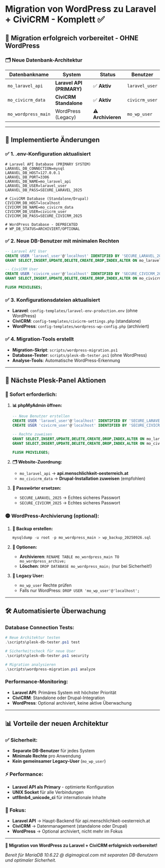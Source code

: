 # Migration von WordPress zu Laravel + CiviCRM - Komplett ✅

## 🚀 **Migration erfolgreich vorbereitet - OHNE WordPress**

### 🗂️ **Neue Datenbank-Architektur**

| Datenbankname       | System                    | Status             | Benutzer       |
| ------------------- | ------------------------- | ------------------ | -------------- |
| `mo_laravel_api`    | **Laravel API (PRIMARY)** | ✅ **Aktiv**       | `laravel_user` |
| `mo_civicrm_data`   | **CiviCRM Standalone**    | ✅ **Aktiv**       | `civicrm_user` |
| `mo_wordpress_main` | WordPress (Legacy)        | ⚠️ **Archivieren** | `mo_wp_user`   |

---

## 🔧 **Implementierte Änderungen**

### ✅ **1. .env-Konfiguration aktualisiert**

```env
# Laravel API Database (PRIMARY SYSTEM)
LARAVEL_DB_CONNECTION=mysql
LARAVEL_DB_HOST=127.0.0.1
LARAVEL_DB_PORT=3306
LARAVEL_DB_NAME=mo_laravel_api
LARAVEL_DB_USER=laravel_user
LARAVEL_DB_PASS=SECURE_LARAVEL_2025

# CiviCRM Database (Standalone/Drupal)
CIVICRM_DB_HOST=localhost
CIVICRM_DB_NAME=mo_civicrm_data
CIVICRM_DB_USER=civicrm_user
CIVICRM_DB_PASS=SECURE_CIVICRM_2025

# WordPress Database - DEPRECATED
# WP_DB_STATUS=ARCHIVIERT/OPTIONAL
```

### ✅ **2. Neue DB-Benutzer mit minimalen Rechten**

```sql
-- Laravel API User
CREATE USER 'laravel_user'@'localhost' IDENTIFIED BY 'SECURE_LARAVEL_2025';
GRANT SELECT,INSERT,UPDATE,DELETE,CREATE,DROP,INDEX,ALTER ON mo_laravel_api.* TO 'laravel_user'@'localhost';

-- CiviCRM User
CREATE USER 'civicrm_user'@'localhost' IDENTIFIED BY 'SECURE_CIVICRM_2025';
GRANT SELECT,INSERT,UPDATE,DELETE,CREATE,DROP,INDEX,ALTER ON mo_civicrm_data.* TO 'civicrm_user'@'localhost';

FLUSH PRIVILEGES;
```

### ✅ **3. Konfigurationsdateien aktualisiert**

- **Laravel**: `config-templates/laravel-env-production.env` (ohne WordPress)
- **CiviCRM**: `config-templates/civicrm-settings.php` (standalone)
- **WordPress**: `config-templates/wordpress-wp-config.php` (archiviert)

### ✅ **4. Migration-Tools erstellt**

- **Migration-Skript**: `scripts/wordpress-migration.ps1`
- **Database-Tester**: `scripts/plesk-db-tester.ps1` (ohne WordPress)
- **Analyse-Tools**: Automatische WordPress-Erkennung

---

## 🎯 **Nächste Plesk-Panel Aktionen**

### **🔴 Sofort erforderlich:**

1. **📊 phpMyAdmin öffnen:**

   ```sql
   -- Neue Benutzer erstellen
   CREATE USER 'laravel_user'@'localhost' IDENTIFIED BY 'SECURE_LARAVEL_2025';
   CREATE USER 'civicrm_user'@'localhost' IDENTIFIED BY 'SECURE_CIVICRM_2025';

   -- Rechte zuweisen
   GRANT SELECT,INSERT,UPDATE,DELETE,CREATE,DROP,INDEX,ALTER ON mo_laravel_api.* TO 'laravel_user'@'localhost';
   GRANT SELECT,INSERT,UPDATE,DELETE,CREATE,DROP,INDEX,ALTER ON mo_civicrm_data.* TO 'civicrm_user'@'localhost';

   FLUSH PRIVILEGES;
   ```

2. **🗂️ Website-Zuordnung:**
   - `mo_laravel_api` → **api.menschlichkeit-oesterreich.at**
   - `mo_civicrm_data` → **Drupal-Installation zuweisen** (empfohlen)

3. **🔐 Passwörter ersetzen:**
   - `SECURE_LARAVEL_2025` → Echtes sicheres Passwort
   - `SECURE_CIVICRM_2025` → Echtes sicheres Passwort

### **🟡 WordPress-Archivierung (optional):**

1. **💾 Backup erstellen:**

   ```sql
   mysqldump -u root -p mo_wordpress_main > wp_backup_20250926.sql
   ```

2. **📁 Optionen:**
   - **Archivieren**: `RENAME TABLE mo_wordpress_main TO mo_wordpress_archive;`
   - **Löschen**: `DROP DATABASE mo_wordpress_main;` (nur bei Sicherheit!)

3. **👤 Legacy User:**
   - `mo_wp_user` Rechte prüfen
   - Falls nur WordPress: `DROP USER 'mo_wp_user'@'localhost';`

---

## 🛠️ **Automatisierte Überwachung**

### **Database Connection Tests:**

```powershell
# Neue Architektur testen
.\scripts\plesk-db-tester.ps1 test

# Sicherheitscheck für neue User
.\scripts\plesk-db-tester.ps1 security

# Migration analysieren
.\scripts\wordpress-migration.ps1 analyze
```

### **Performance-Monitoring:**

- **Laravel API**: Primäres System mit höchster Priorität
- **CiviCRM**: Standalone oder Drupal-Integration
- **WordPress**: Optional archiviert, keine aktive Überwachung

---

## 📊 **Vorteile der neuen Architektur**

### ✅ **Sicherheit:**

- **Separate DB-Benutzer** für jedes System
- **Minimale Rechte** pro Anwendung
- **Kein gemeinsamer Legacy-User** (`mo_wp_user`)

### ⚡ **Performance:**

- **Laravel API als Primary** - optimierte Konfiguration
- **UNIX Socket** für alle Verbindungen
- **utf8mb4_unicode_ci** für internationale Inhalte

### 🎯 **Fokus:**

- **Laravel API** → Haupt-Backend für api.menschlichkeit-oesterreich.at
- **CiviCRM** → Datenmanagement (standalone oder Drupal)
- **WordPress** → Optional archiviert, nicht mehr im Fokus

---

**🎉 Migration von WordPress zu Laravel + CiviCRM erfolgreich vorbereitet!**

_Bereit für MariaDB 10.6.22 @ digimagical.com mit separaten DB-Benutzern und optimaler Sicherheit._
